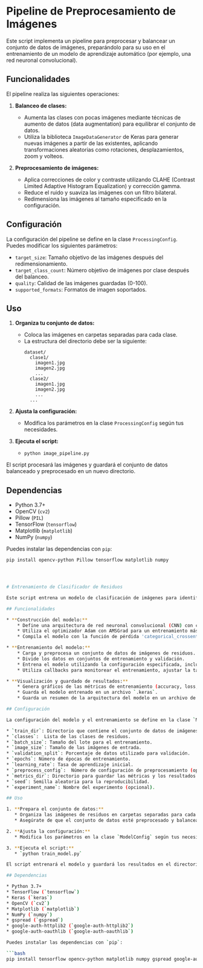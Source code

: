 # Pipeline de Preprocesamiento de Imágenes

Este script implementa un pipeline para preprocesar y balancear un conjunto de datos de imágenes, preparándolo para su uso en el entrenamiento de un modelo de aprendizaje automático (por ejemplo, una red neuronal convolucional).

## Funcionalidades

El pipeline realiza las siguientes operaciones:

1. **Balanceo de clases:**
   - Aumenta las clases con pocas imágenes mediante técnicas de aumento de datos (data augmentation) para equilibrar el conjunto de datos.
   - Utiliza la biblioteca `ImageDataGenerator` de Keras para generar nuevas imágenes a partir de las existentes, aplicando transformaciones aleatorias como rotaciones, desplazamientos, zoom y volteos.

2. **Preprocesamiento de imágenes:**
   - Aplica correcciones de color y contraste utilizando CLAHE (Contrast Limited Adaptive Histogram Equalization) y corrección gamma.
   - Reduce el ruido y suaviza las imágenes con un filtro bilateral.
   - Redimensiona las imágenes al tamaño especificado en la configuración.

## Configuración

La configuración del pipeline se define en la clase `ProcessingConfig`.  Puedes modificar los siguientes parámetros:

* `target_size`:  Tamaño objetivo de las imágenes después del redimensionamiento.
* `target_class_count`: Número objetivo de imágenes por clase después del balanceo.
* `quality`: Calidad de las imágenes guardadas (0-100).
* `supported_formats`: Formatos de imagen soportados.

## Uso

1. **Organiza tu conjunto de datos:**
   - Coloca las imágenes en carpetas separadas para cada clase.
   - La estructura del directorio debe ser la siguiente:
     ```
     dataset/
       clase1/
         imagen1.jpg
         imagen2.jpg
         ...
       clase2/
         imagen1.jpg
         imagen2.jpg
         ...
       ...
     ```

2. **Ajusta la configuración:**
   - Modifica los parámetros en la clase `ProcessingConfig` según tus necesidades.

3. **Ejecuta el script:**
   - `python image_pipeline.py`

El script procesará las imágenes y guardará el conjunto de datos balanceado y preprocesado en un nuevo directorio.

## Dependencias

* Python 3.7+
* OpenCV (`cv2`)
* Pillow (`PIL`)
* TensorFlow (`tensorflow`)
* Matplotlib (`matplotlib`)
* NumPy (`numpy`)

Puedes instalar las dependencias con `pip`:

```bash
pip install opencv-python Pillow tensorflow matplotlib numpy




# Entrenamiento de Clasificador de Residuos

Este script entrena un modelo de clasificación de imágenes para identificar diferentes tipos de residuos (orgánico, plástico, vidrio, etc.). 

## Funcionalidades

* **Construcción del modelo:**
    * Define una arquitectura de red neuronal convolucional (CNN) con capas convolucionales, pooling, dropout y normalización por lotes.
    * Utiliza el optimizador Adam con AMSGrad para un entrenamiento más eficiente.
    * Compila el modelo con la función de pérdida 'categorical_crossentropy' y las métricas 'accuracy', 'AUC', 'Precision' y 'Recall'.

* **Entrenamiento del modelo:**
    * Carga y preprocesa un conjunto de datos de imágenes de residuos.
    * Divide los datos en conjuntos de entrenamiento y validación.
    * Entrena el modelo utilizando la configuración especificada, incluyendo el número de épocas, la tasa de aprendizaje y el tamaño del lote.
    * Utiliza callbacks para monitorear el entrenamiento, ajustar la tasa de aprendizaje y guardar el mejor modelo.

* **Visualización y guardado de resultados:**
    * Genera gráficos de las métricas de entrenamiento (accuracy, loss, AUC, precision, recall).
    * Guarda el modelo entrenado en un archivo `.keras`.
    * Guarda un resumen de la arquitectura del modelo en un archivo de texto.

## Configuración

La configuración del modelo y el entrenamiento se define en la clase `ModelConfig`. Puedes modificar los siguientes parámetros:

* `train_dir`: Directorio que contiene el conjunto de datos de imágenes.
* `classes`:  Lista de las clases de residuos.
* `batch_size`: Tamaño del lote para el entrenamiento.
* `image_size`: Tamaño de las imágenes de entrada.
* `validation_split`: Porcentaje de datos utilizado para validación.
* `epochs`: Número de épocas de entrenamiento.
* `learning_rate`: Tasa de aprendizaje inicial.
* `preprocess_config`:  Número de configuración de preprocesamiento (opcional).
* `metrics_dir`: Directorio para guardar las métricas y los resultados.
* `seed`: Semilla aleatoria para la reproducibilidad.
* `experiment_name`: Nombre del experimento (opcional).

## Uso

1. **Prepara el conjunto de datos:**
   * Organiza las imágenes de residuos en carpetas separadas para cada clase.
   * Asegúrate de que el conjunto de datos esté preprocesado y balanceado.

2. **Ajusta la configuración:**
   * Modifica los parámetros en la clase `ModelConfig` según tus necesidades.

3. **Ejecuta el script:**
   * `python train_model.py`

El script entrenará el modelo y guardará los resultados en el directorio especificado.

## Dependencias

* Python 3.7+
* TensorFlow (`tensorflow`)
* Keras (`keras`)
* OpenCV (`cv2`)
* Matplotlib (`matplotlib`)
* NumPy (`numpy`)
* gspread (`gspread`)
* google-auth-httplib2 (`google-auth-httplib2`)
* google-auth-oauthlib (`google-auth-oauthlib`)

Puedes instalar las dependencias con `pip`:

```bash
pip install tensorflow opencv-python matplotlib numpy gspread google-auth-httplib2 google-auth-oauthlib